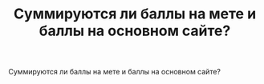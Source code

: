 ﻿---
title: "Суммируются ли баллы на мете и баллы на основном сайте?"
se.owner.user_id: 188116
se.owner.display_name: "hedgehogues"
se.owner.link: "https://ru.meta.stackoverflow.com/users/188116/hedgehogues"
se.link: "https://ru.meta.stackoverflow.com/questions/10364/%d0%a1%d1%83%d0%bc%d0%bc%d0%b8%d1%80%d1%83%d1%8e%d1%82%d1%81%d1%8f-%d0%bb%d0%b8-%d0%b1%d0%b0%d0%bb%d0%bb%d1%8b-%d0%bd%d0%b0-%d0%bc%d0%b5%d1%82%d0%b5-%d0%b8-%d0%b1%d0%b0%d0%bb%d0%bb%d1%8b-%d0%bd%d0%b0-%d0%be%d1%81%d0%bd%d0%be%d0%b2%d0%bd%d0%be%d0%bc-%d1%81%d0%b0%d0%b9%d1%82%d0%b5"
se.question_id: 10364
se.post_type: question
---
<p>Суммируются ли баллы на мете и баллы на основном сайте?</p>
